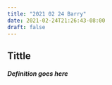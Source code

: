 ```yaml
---
title: "2021 02 24 Barry"
date: 2021-02-24T21:26:43-08:00
draft: false
---
```


## Tittle
##### Definition goes here